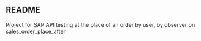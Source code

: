 ## README

Project for SAP API testing at the place of an order by user, by observer on sales_order_place_after
